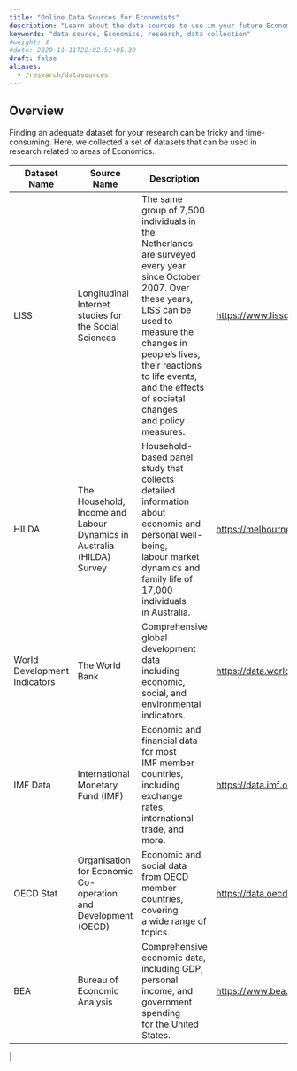 ```yaml
---
title: "Online Data Sources for Economists"
description: "Learn about the data sources to use im your future Economic research"
keywords: "data source, Economics, research, data collection"
#weight: 4
#date: 2020-11-11T22:02:51+05:30
draft: false
aliases:
  - /research/datasources
---
```


## Overview
Finding an adequate dataset for your research can be tricky and time-consuming. Here, we collected a set of datasets that can be used in research related to areas of Economics.

| Dataset Name | Source Name | Description | URL  | How to access? | Areas |
|---|---|---|---|---|---|
| LISS | Longitudinal Internet<br> studies for the Social Sciences | The same group of 7,500 individuals in the Netherlands <br>  are surveyed every year since October 2007. Over these years, <br> LISS can be used to measure the changes in people’s lives, <br>  their reactions to life events, and the effects of societal changes <br>  and policy measures. | https://www.lissdata.nl | Via online application | Economics, <br>  Health Studies, <br> Marketing, <br> Psychology |
| HILDA | The Household, Income and Labour <br>  Dynamics in Australia (HILDA) Survey | Household-based panel study that collects detailed <br> information about economic and personal well-being, <br> labour market dynamics and family life of 17,000 individuals <br> in Australia. | https://melbourneinstitute.unimelb.edu.au/hilda | Apply for an access through <br>  https://dataverse.ada.edu.au/dataverse/hilda | Economics,<br>  Health Studies,<br>  Marketing,<br>  Psychology |
| World Development Indicators | The World Bank | Comprehensive global development data <br> including economic, social, and <br> environmental indicators. | https://data.worldbank.org/indicator | From the website <br> or accessed through the World Bank API. | Economics,<br>  Health Studies,<br>   Psychology |
| IMF Data | International Monetary Fund (IMF) | Economic and financial data for most <br> IMF member countries, including exchange rates,<br> international trade, and more. | https://data.imf.org/ | From the IMF Data portal | Economics,<br>  Health Studies,<br>   Psychology |
| OECD Stat | Organisation for Economic <br> Co-operation and Development (OECD) | Economic and social data from OECD <br> member countries, covering<br> a wide range of topics. | https://data.oecd.org/ | From the OECD.Stat platform | Economics,<br>  Health Studies,<br> Marketing<br>,   Psychology |
| BEA | Bureau of Economic Analysis | Comprehensive economic data, including GDP,<br> personal income, and government spending<br> for the United States. | https://www.bea.gov/data/gdp | From the BEA website | Economics,<br>  Health Studies,<br> Marketing<br>,   Psychology |
| 